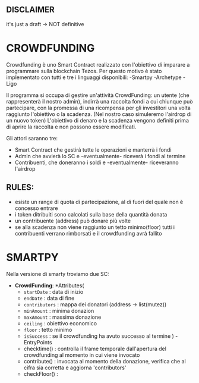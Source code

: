 ## DISCLAIMER
it's just a draft -> NOT definitive

# CROWDFUNDING
Crowdfunding è uno Smart Contract realizzato con l'obiettivo di imparare a programmare sulla blockchain Tezos.
Per questo motivo è stato implementato con tutti e tre i linguaggi disponibili:
-Smartpy
-Archetype
-Ligo

Il programma si occupa di gestire un'attività CrowdFunding: un utente (che rappresenterà il nostro admin),
indirrà una raccolta fondi a cui chiunque può partecipare, con la promessa di una ricompensa per gli investitori una volta raggiunto l'obiettivo o la scadenza. (Nel nostro caso simuleremo l'airdrop di un nuovo token)
L'obiettivo di denaro e la scadenza vengono definiti prima di aprire la raccolta e non possono essere modificati.

Gli attori saranno tre:
* Smart Contract che gestirà tutte le operazioni e manterrà i fondi
* Admin che avvierà lo SC e -eventualmente- riceverà i fondi al termine
* Contribuenti, che doneranno i soldi e -eventualmente- riceveranno l'airdrop

## RULES:
* esiste un range di quota di partecipazione, al di fuori del quale non è concesso entrare
* i token ditribuiti sono calcolati sulla base della quantità donata
* un contribuente (address) può donare più volte
* se alla scadenza non viene raggiunto un tetto minimo(floor) tutti i contribuenti verrano rimborsati e il crowdfunding avrà fallito

# SMARTPY
Nella versione di smarty troviamo due SC:
* **CrowdFunding**:
 *Attributes(
	* `startDate` : data di inizio
	* `endDate` : data di fine
	* `contributors` : mappa dei donatori (address -> list(mutez))	
	* `minAmount` : minima donazion
	* `maxAmount` : massima donazione
	* `ceiling` : obiettivo economico
	* `floor` : tetto minimo
	* `isSuccess` : se il crowdfunding ha avuto successo al termine 
	)
 -EntryPoints
	* checktime() : controlla il frame temporale dall'apertura del crowdfunding al momento in cui viene invocato
 	* contribute() : invocata al momento della donazione, verifica che al cifra sia corretta e aggiorna 'contributors'
	* checkFloor() :